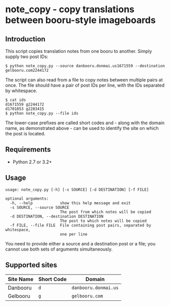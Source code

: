 # note_copy - copy translations between booru-style imageboards


## Introduction
This script copies translation notes from one booru to another. Simply supply two post IDs:

    $ python note_copy.py --source danbooru.donmai.us1671559 --destination gelbooru.com2244172

The script can also read from a file to copy notes between multiple pairs at once. The file should have a pair of post IDs per line, with the IDs separated by whitespace.

    $ cat ids
    d1671559 g2244172
    d1701853 g2283415
    $ python note_copy.py --file ids

The lower-case prefixes are called short codes and - along with the domain name, as demonstrated above - can be used to identify the site on which the post is located.


## Requirements
- Python 2.7 or 3.2+


## Usage
    usage: note_copy.py [-h] [-s SOURCE] [-d DESTINATION] [-f FILE]

    optional arguments:
      -h, --help            show this help message and exit
      -s SOURCE, --source SOURCE
                            The post from which notes will be copied
      -d DESTINATION, --destination DESTINATION
                            The post to which notes will be copied
      -f FILE, --file FILE  File containing post pairs, separated by whitespace,
                            one per line

You need to provide either a source and a destination post or a file; you cannot use both sets of arguments simultaneously.


## Supported sites
| Site Name       | Short Code   | Domain               |
|-----------------|--------------|----------------------|
| Danbooru        | `d`          | `danbooru.donmai.us` |
| Gelbooru        | `g`          | `gelbooru.com`       |



